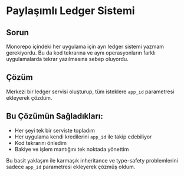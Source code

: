 # Paylaşımlı Ledger Sistemi

## Sorun
Monorepo içindeki her uygulama için ayrı ledger sistemi yazmam gerekiyordu. Bu da kod tekrarına ve aynı operasyonların farklı uygulamalarda tekrar yazılmasına sebep oluyordu.

## Çözüm
Merkezi bir ledger servisi oluşturup, tüm isteklere `app_id` parametresi ekleyerek çözdüm.

## Bu Çözümün Sağladıkları:
- Her şeyi tek bir serviste topladım 
- Her uygulama kendi kredilerini `app_id` ile takip edebiliyor
- Kod tekrarını önledim
- Bakiye ve işlem mantığını tek noktada yönettim

Bu basit yaklaşım ile karmaşık inheritance ve type-safety problemlerini sadece `app_id` parametresi ekleyerek çözmüş oldum.